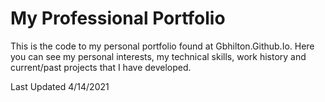 # My Professional Portfolio

This is the code to my personal portfolio found at Gbhilton.Github.Io. Here you can see my personal interests, my technical skills, work history and current/past projects that I have developed.

Last Updated 4/14/2021
